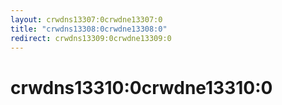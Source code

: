 ```yaml
---
layout: crwdns13307:0crwdne13307:0
title: "crwdns13308:0crwdne13308:0"
redirect: crwdns13309:0crwdne13309:0
---
```



<h1>crwdns13310:0crwdne13310:0</h1>
